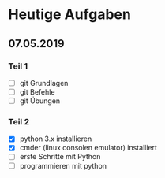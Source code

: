 # Heutige Aufgaben
## 07.05.2019

### Teil 1
- [ ] git Grundlagen
- [ ] git Befehle
- [ ] git Übungen

### Teil 2
- [x] python 3.x installieren
- [x] cmder (linux consolen emulator) installiert
- [ ] erste Schritte mit Python
- [ ] programmieren mit python
